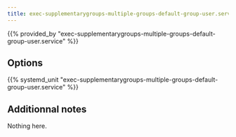 ```yaml
---
title: exec-supplementarygroups-multiple-groups-default-group-user.service
---
```


{{% provided_by "exec-supplementarygroups-multiple-groups-default-group-user.service" %}}

## Options

{{% systemd_unit "exec-supplementarygroups-multiple-groups-default-group-user.service" %}}

## Additionnal notes

Nothing here.